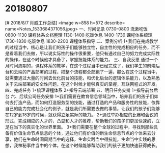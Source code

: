 # 20180807

[# 2018/8/7 肖威工作总结]
<image w=858 h=572 describe= name=Notes_1533684371056.jpeg>
一、时间记录
0730-0800 洗漱吃饭
0800-1130 课程体系文档整理
1130-1400 吃饭休息
1400-1730 课程体系梳理
1730-1830 吃饭休息
1830-2200 课程体系指导
二、案例分析
1+我们在完成教学的过程当中，核心是让我们的孩子们能够独立性，自主性的完成相应的任务，而不是看着我们去做，所以说实际性的操作很重要，他只有通过自己的努力完成实际性的操作，在这个时候他才具备了，掌握技能体系的能力。
三、自我反思
通过一个月时间周期的，课程体系的教学，在这个过程当中已经完成了，我们学生的前端后台和云端的产品部署的过程，把整个流程都全部跑了一遍，那么在这个过程当中，就需要通过大量的时间去优化前台的技能，和优化后台的逻辑体系能力，以及熟悉关于云端部署的安全性问题，在这个时候才能够真实的掌握，互联网程式的开发。
四、完成任务
1+梳理课程体系
2+指导云端部署
五、明日任务安排
1+指导前台后台
六、后续公司任务安排
1+我们需要在教育信息领域当中，培养我们的孩子们如何去打造产品，而如何打造服务型的技能，通过打造的产品和服务性的技能，依靠自己的能力完成社会化的例子，就是我们所需要去做的事情，让我们的孩子们能够在12岁到18岁的时候，就获得立足实际的能力。
2+通过举办相应的比赛和会议的形式，完成相应的人才的，凸显和人才的推荐，帮助我们的孩子们更加快速的，立足在当下的真实化的世界里面。
3+我们需要在整个全球的过程中，寻找到那些具备有价值生命节点信息的个体，通过他们有价值的新生命信息节点的个体来去分享，他们在生命时间周期当中的选择，生命实践当中得技能，生命当中实践的思想，我神秘事件当中的个体，在这个时候能够帮助我们的孩子更加快速获得成长。
